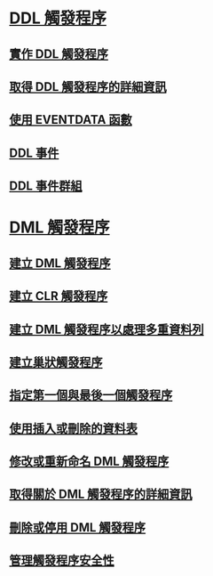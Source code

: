 # [DDL 觸發程序](ddl-triggers.md)
## [實作 DDL 觸發程序](implement-ddl-triggers.md)
## [取得 DDL 觸發程序的詳細資訊](get-information-about-ddl-triggers.md)
## [使用 EVENTDATA 函數](use-the-eventdata-function.md)
## [DDL 事件](ddl-events.md)
## [DDL 事件群組](ddl-event-groups.md)
# [DML 觸發程序](dml-triggers.md)
## [建立 DML 觸發程序](create-dml-triggers.md)
## [建立 CLR 觸發程序](create-clr-triggers.md)
## [建立 DML 觸發程序以處理多重資料列](create-dml-triggers-to-handle-multiple-rows-of-data.md)
## [建立巢狀觸發程序](create-nested-triggers.md)
## [指定第一個與最後一個觸發程序](specify-first-and-last-triggers.md)
## [使用插入或刪除的資料表](use-the-inserted-and-deleted-tables.md)
## [修改或重新命名 DML 觸發程序](modify-or-rename-dml-triggers.md)
## [取得關於 DML 觸發程序的詳細資訊](get-information-about-dml-triggers.md)
## [刪除或停用 DML 觸發程序](delete-or-disable-dml-triggers.md)
## [管理觸發程序安全性](manage-trigger-security.md)
